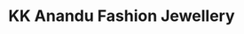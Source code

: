 ---
title: "KK Anandu Fashion Jewellery"
url: /muvattupuzha/kk-anandu-fashion-jewellery/
shop: Schmuck
---